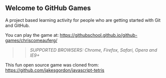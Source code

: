 ## Welcome to GitHub Games

A project based learning activity for people who are getting started with Git and GitHub.

You can play the game at: https://githubschool.github.io/github-games/chriscomeauferg/

>> _*SUPPORTED BROWSERS*: Chrome, Firefox, Safari, Opera and IE9+_

This fun open source game was cloned from: https://github.com/jakesgordon/javascript-tetris

